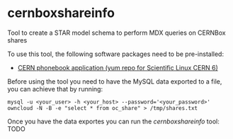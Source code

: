 # cernboxshareinfo
Tool to create a STAR model schema to perform MDX queries on CERNBox shares

To use this tool, the following software packages need to be pre-installed:
* [CERN phonebook application (yum repo for Scientific Linux CERN 6)](http://linuxsoft.cern.ch/cern/slc6X/i386nonpae/yum/os-nonpae/Packages/phonebook-1.9.2-1.slc6.noarch.rpm)

Before using the tool you need to have the MySQL data exported to a file, you can achieve that by running:

```
mysql -u <your_user> -h <your_host> --password='<your_password>' owncloud -N -B -e "select * from oc_share" > /tmp/shares.txt
```

Once you have the data exportes you can run the *cernboxshareinfo* tool: TODO
